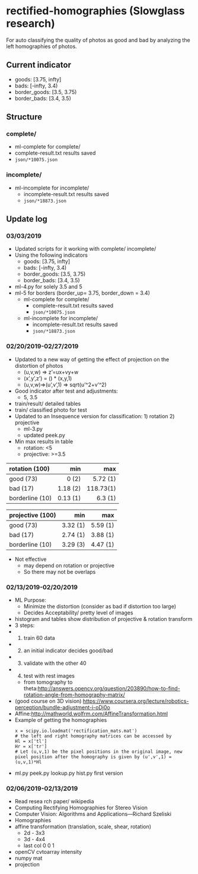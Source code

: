 # rectified-homographies (Slowglass research)
For auto classifying the quality of photos as good and bad by analyzing the left homographies of photos.

## Current indicator
- goods: [3.75, infty]
- bads: [-infty, 3.4)
- border_goods: [3.5, 3.75)
- border_bads: [3.4, 3.5)
 
## Structure
### complete/
- ml-complete for complete/
- complete-result.txt results saved
- `json/*10075.json`

### incomplete/
- ml-incomplete for incomplete/
    - incomplete-result.txt results saved
    - `json/*18873.json`

## Update log
### 03/03/2019
- Updated scripts for it working with complete/ incomplete/
- Using the following indicators
	- goods: [3.75, infty]
	- bads: [-infty, 3.4)
	- border_goods: [3.5, 3.75)
	- border_bads: [3.4, 3.5) 
- ml-4.py for solely 3.5 and 5
- ml-5 for borders (border_up= 3.75, border_down = 3.4)
    - ml-complete for complete/
        - complete-result.txt results saved
        - `json/*10075.json`
    - ml-incomplete for incomplete/
        - incomplete-result.txt results saved
        - `json/*18873.json`

### 02/20/2019-02/27/2019
- Updated to a new way of getting the effect of projection on the distortion of photos
	- (u,v,w) => z’=ux+vy+w
	- (x’,y’,z’) = () * (x,y,1)
	- (u,v,w)=>(u’,v’,1) => sqrt(u’^2+v’^2)
- Good indicator after test and adjustments: 
	- 5, 3.5
- train/result/ detailed tables
- train/ classified photo for test
- Updated to an Insequence version for classification: 1) rotation 2) projective
	- ml-3.py
	- updated peek.py
- Min max results in table
	- rotation: <5
	- projective: >=3.5

|rotation (100)	|	min 	|	max			|
|:--------------|----------:|--------------:|
|good (73)	   	|	0 (2)	|	5.72 (1)	|
|bad (17)		|	1.18 (2)|	118.73(1)	|
|borderline (10)|	0.13 (1)|	6.3 (1)		|

|projective (100)	|	min 	|	max 	|
|:------------------|----------:|----------:|
|good (73)			|3.32 (1)	|	5.59 (1)|
|bad (17)			|2.74 (1)	|	3.88 (1)|
|borderline (10)	|3.29 (3)	|	4.47 (1)|

- Not effective
	- may depend on rotation or projective 
	- So there may not be overlaps

### 02/13/2019-02/20/2019
- ML Purpose:
	- Minimize the distortion (consider as bad if distortion too large)
	- Decides Acceptability/ pretty level of images
- histogram and tables show distribution of projective & rotation transform
- 3 steps:
- 1) train 60 data
- 2) an initial indicator decides good/bad
- 3) validate with the other 40
- 4) test with rest images
  - from tomography to theta:http://answers.opencv.org/question/203890/how-to-find-rotation-angle-from-homography-matrix/
- (good course on 3D vision) https://www.coursera.org/lecture/robotics-perception/bundle-adjustment-i-oDj0o 
- Affine:http://mathworld.wolfrm.com/AffineTransformation.html
- Example of getting the homographies
	```
	x = scipy.io.loadmat('rectification_mats.mat')
	# the left and right homography matrices can be accessed by 
	Hl = x['tl']
	Hr = x['tr']
	# Let (u,v,1) be the pixel positions in the original image, new pixel position after the homography is given by (u',v',1) = (u,v,1)*Hl
	```
- ml.py peek.py lookup.py hist.py first version

### 02/06/2019-02/13/2019
- Read resea
rch paper/ wikipedia 
- Computing Rectifying Homographies for Stereo Vision 
- Computer Vision: Algorithms and Applications—Richard Szeliski 
- Homographies
- affine transformation (translation, scale, shear, rotation)
    - 2d - 3x3
    - 3d - 4x4
    - last col 0 0 1
- openCV cvtoarray intensity
- numpy mat
- projection